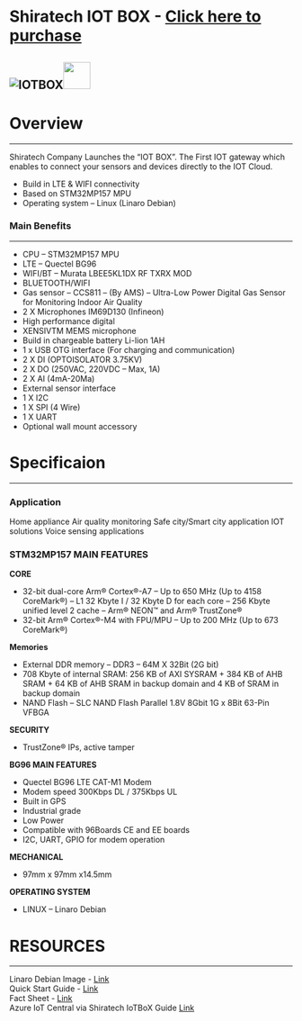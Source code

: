 **Shiratech IOT BOX** - [Click here to purchase](https://www.arrow.com/en/products/srt-iot-cube-box/shiratech)
====================================================
![IOTBOX](hardware_docs/pics/Untitled-2.jpg)<img src="hardware_docs/pics/Untitled-2.jpg" height="48" width="48">  
------------------------
# Overview
------------------------
Shiratech Company Launches the “IOT BOX”.
The First IOT gateway which enables to connect your sensors and devices directly to the IOT Cloud.

 + Build in LTE & WIFI connectivity
 + Based on STM32MP157 MPU
 + Operating system – Linux (Linaro Debian)
	

### Main Benefits
------------------------
 + CPU – STM32MP157 MPU
 + LTE – Quectel BG96
 + WIFI/BT – Murata LBEE5KL1DX RF TXRX MOD
 + BLUETOOTH/WIFI
 + Gas sensor – CCS811 – (By AMS) – Ultra-Low Power Digital Gas Sensor  for Monitoring Indoor Air Quality
 + 2 X Microphones IM69D130 (Infineon)
 + High performance digital
 + XENSIVTM MEMS microphone
 + Build in chargeable battery Li-Iion 1AH
 + 1 x USB OTG interface (For charging and communication)
 + 2 X DI (OPTOISOLATOR 3.75KV)
 + 2 X DO (250VAC, 220VDC – Max, 1A)
 + 2 X AI (4mA-20Ma)
 + External sensor interface
 + 1 X I2C
 + 1 X SPI (4 Wire)
 + 1 X UART
 + Optional wall mount accessory

	
# Specificaion
------------------------
### Application
Home appliance
Air quality monitoring
Safe city/Smart city application
IOT solutions
Voice sensing applications

### STM32MP157 MAIN FEATURES
**CORE**
 + 32-bit dual-core Arm® Cortex®-A7
	– Up to 650 MHz (Up to 4158 CoreMark®)
	– L1 32 Kbyte I / 32 Kbyte D for each core
	– 256 Kbyte unified level 2 cache
	– Arm® NEON™ and Arm® TrustZone®
 + 32-bit Arm® Cortex®-M4 with FPU/MPU
	– Up to 200 MHz (Up to 673 CoreMark®)

**Memories**
 + External DDR memory – DDR3 – 64M X 32Bit (2G bit)
 + 708 Kbyte of internal SRAM: 256 KB of AXI SYSRAM + 384 KB of AHB SRAM + 64 KB of AHB SRAM in backup domain and 4 KB of SRAM in backup domain
 + NAND Flash – SLC NAND Flash Parallel 1.8V 8Gbit 1G x 8Bit 63-Pin VFBGA

**SECURITY**
 + TrustZone® IPs, active tamper
 
**BG96 MAIN FEATURES**
 + Quectel BG96 LTE CAT-M1 Modem
 + Modem speed 300Kbps DL / 375Kbps UL
 + Built in GPS
 + Industrial grade
 + Low Power
 + Compatible with 96Boards CE and EE boards
 + I2C, UART, GPIO for modem operation

**MECHANICAL**
 + 97mm x 97mm x14.5mm

**OPERATING SYSTEM**

 + LINUX – Linaro Debian
 
 # RESOURCES
------------------------
Linaro Debian Image - [Link](https://www.shiratech-solutions.com/software/IoT_Box_Debian_v1.1.rar)  
Quick Start Guide - [Link](https://github.com/ArrowElectronics/IoTBOX/blob/master/Documents/IoT-Box_Quick_Start_Guide.pdf)  
Fact Sheet - [Link](https://github.com/ArrowElectronics/IoTBOX/blob/master/Documents/Shiratech_IOT_BOX_CUBE_Datasheet.pdf)  
Azure IoT Central via Shiratech IoTBoX Guide [Link](https://github.com/ArrowElectronics/IoTBOX/blob/master/Azure%20IoT%20Central%20Guide/IoTBox_Azure_Quick_Start_Guide_20.03.2020.pdf) 